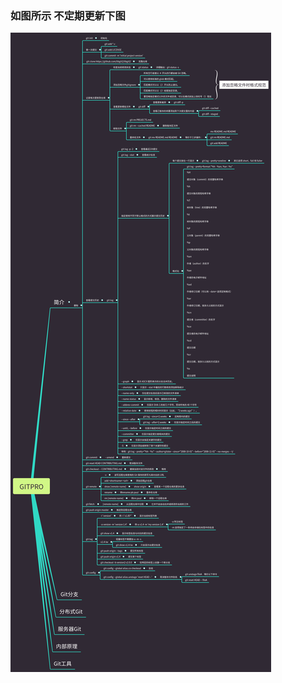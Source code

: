<!--
author: 老A在Coding
date: 2019-01-27 
title: Git知识运行图
tags: git,GitPro
category: git
status: publish
summary: Git知识运行图
-->
### 如图所示 不定期更新下图
![avatar](./img/gitpro.png)